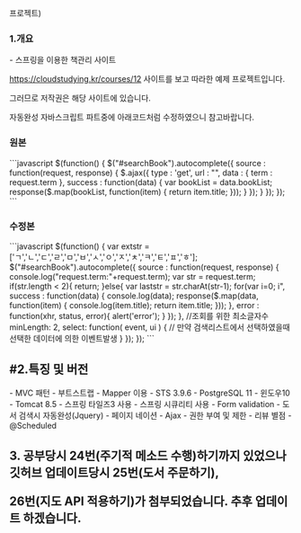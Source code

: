 프로젝트)
<H3>1.개요</H3>
- 스프링을 이용한 책관리 사이트

https://cloudstudying.kr/courses/12 사이트를 보고 따라한 예제 프로젝트입니다.

그러므로 저작권은 해당 사이트에 있습니다.

자동완성 자바스크립트 파트중에 아래코드처럼 수정하였으니 참고바랍니다.
<H3>원본</H3>
```javascript
$(function() {
    $("#searchBook").autocomplete({
        source : function(request, response) {
            $.ajax({
                type : 'get',
                url : "<c:url value='/api/books/search'/>",
                data : {
                    term : request.term
                },
                success : function(data) {
                    var bookList = data.bookList;
                    response($.map(bookList, function(item) {
                        return item.title;
                    }));
                }
            });
        }
    });
});
```

<H3>수정본</H3>
```javascript
$(function() {
    var extstr = ['ㄱ','ㄴ','ㄷ','ㄹ','ㅁ','ㅂ','ㅅ','ㅇ','ㅈ','ㅊ','ㅋ','ㅌ','ㅍ','ㅎ'];
    $("#searchBook").autocomplete({		        	
        source : function(request, response) {
        	console.log("request.term:"+request.term);
        	var str = request.term;
        	if(str.length < 2){
        		return;
        	}else{
        		var laststr = str.charAt(str-1);
        		for(var i=0; i<extstr.length; i++){
        			if(laststr==extstr[i]){
        				return;
        			}
        		}
        	}
            $.ajax({
                type : 'get',
                dataType: 'JSON',
                data : {term : request.term},
                url : "<c:url value='/api/books/search'/>",		                    
                success : function(data) {
                	console.log(data);
                    response($.map(data, function(item) {
                    	console.log(item.title);
                        return item.title;
                    }));
                },
                error : function(xhr, status, error){
        			alert('error');
        		}
            });
        },
      	//조회를 위한 최소글자수
        minLength: 2,
        select: function( event, ui ) {
        // 만약 검색리스트에서 선택하였을때 선택한 데이터에 의한 이벤트발생
        }
    });
});
```

<H2>#2.특징 및 버전</H2>
- MVC 패턴
- 부트스트랩
- Mapper 이용
- STS 3.9.6
- PostgreSQL 11
- 윈도우10
- Tomcat 8.5
- 스프링 타일즈3 사용
- 스프링 시큐리티 사용
- Form validation
- 도서 검색시 자동완성(Jquery)
- 페이지 네이션
- Ajax
- 권한 부여 및 제한
- 리뷰 별점
- @Scheduled

<H2>3. 공부당시 24번(주기적 메소드 수행)하기까지 있었으나 깃허브 업데이트당시 25번(도서 주문하기),

  26번(지도 API 적용하기)가 첨부되었습니다. 추후 업데이트 하겠습니다. </H2>